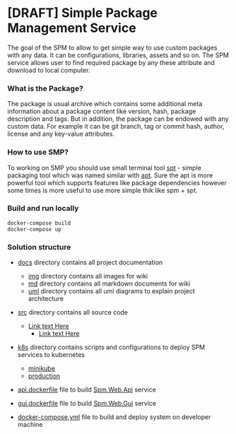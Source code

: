 # [DRAFT] Simple Package Management Service

The goal of the SPM to allow to get simple way to use custom packages with any data.
It can be configurations, libraries,
assets and so on. The SPM service allows user to find required package by any these attribute and download to local computer.

### What is the Package?

The package is usual archive which contains some additional meta information about a package content like version, hash, package description
and tags.
But in addition, the package can be endowed with any custom data. For example it can be git branch, tag or commit hash, author, license and
any key-value attributes.

### How to use SMP?
To working on SMP you should use small terminal tool [spt]() - simple packaging tool which was named similar with [apt](). 
Sure the apt is more powerful tool which supports features like package dependencies however some times is more useful to use more simple thik like spm + spt.


### Build and run locally

``` 
docker-compose build
docker-compose up
```

### Solution structure

* [docs]() directory contains all project documentation
    * [img]() directory contains all images for wiki
    * [md]() directory contains all markdown documents for wiki
    * [uml]() directory contains all uml diagrams to explain project architecture

* [src]() directory contains all source code
    * [Link text Here]()
        * [Link text Here]()

* [k8s]() directory contains scripts and configurations to deploy SPM services to kubernetes
    * [minikube]()
    * [production]()

* [api.dockerfile]() file to build [Spm.Web.Api]() service
* [gui.dockerfile]() file to build [Spm.Web.Gui]() service
* [docker-compose.yml]() file to build and deploy system on developer machine